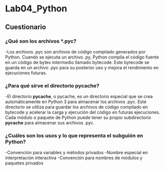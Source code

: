 # Lab04_Python
## Cuestionario
### ¿Qué son los archivos *.pyc?
-Los archivos .pyc son archivos de código compilado generados por Python. Cuando se ejecuta un archivo .py, Python compila el código fuente en un código de bytes intermedio llamado bytecode. Este bytecode se guarda en un archivo .pyc para su posterior uso y mejora el rendimiento en ejecuciones futuras.

### ¿Para qué sirve el directorio pycache?
-El directorio __pycache__, o pycache, es un directorio especial que se crea automáticamente en Python 3 para almacenar los archivos .pyc. Este directorio se utiliza para guardar los archivos de código compilado en bytecode y acelerar la carga y ejecución del código en futuras ejecuciones. Cada módulo o paquete de Python puede tener su propio subdirectorio __pycache__ para almacenar sus archivos .pyc.

### ¿Cuáles son los usos y lo que representa el subguión en Python?
  -Convención para variables y métodos privados
  -Nombre especial en interpretación interactiva
  -Convención para nombres de módulos y paquetes privados


